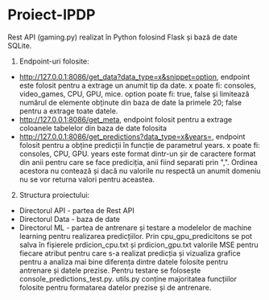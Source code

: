 ﻿# Proiect-IPDP

Rest API (gaming.py) realizat în Python folosind Flask și bază de date SQLite.

1. Endpoint-uri folosite:

- http://127.0.0.1:8086/get_data?data_type=x&snippet=option, endpoint este folosit pentru a extrage un anumit tip da date. x poate fi: consoles, video_games, CPU, GPU, mice. option poate fi: true, false și limitează numărul de elemente obținute din baza de date la primele 20; false pentru a extrage toate datele.
- http://127.0.0.1:8086/get_meta, endpoint folosit pentru a extrage coloanele tabelelor din baza de date folosita
- http://127.0.0.1:8086/get_predictions?data_type=x&years=, endpoint folosit pentru a obține predicții în funcție de parametrul years. x poate fi: consoles, CPU, GPU. years este format dintr-un șir de caractere format din anii pentru care se face prediciția, anii fiind separati prin ",". Ordinea acestora nu contează și dacă nu valorile nu respectă un anumit domeniu nu se vor returna valori pentru aceastea.


2. Structura proiectului:

- Directorul API - partea de Rest API
- Directorul Data - baza de date
- Directorul ML - partea de antrenare și testare a modelelor de machine learning pentru realizarea predicțiilor. Prin cpu_gpu_predicitons se pot salva în fișierele prdicion_cpu.txt și prdicion_gpu.txt valorile MSE pentru fiecare atribut pentru care s-a realizat predicția și vizualiza grafice pentru a analiza mai bine diferența dintre datele folosite pentru antrenare și datele prezise. Pentru testare se folosește console_predictions_test.py. utils.py conține majoritatea funcțiilor folosite pentru formatarea datelor prezise și de antrenare.
